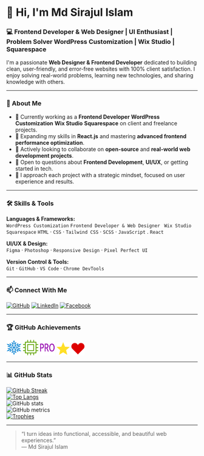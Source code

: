 # 👋 Hi, I'm Md Sirajul Islam  
### 💻 Frontend Developer & Web Designer | UI Enthusiast | Problem Solver WordPress Customization | Wix Studio | Squarespace 

I'm a passionate **Web Designer & Frontend Developer** dedicated to building clean, user-friendly, and error-free websites with 100% client satisfaction. I enjoy solving real-world problems, learning new technologies, and sharing knowledge with others.

---

### 🚀 About Me

- 🔭 Currently working as a **Frontend Developer** **WordPress Customization** **Wix Studio** **Squarespace** on client and freelance projects.
- 🌱 Expanding my skills in **React.js** and mastering **advanced frontend performance optimization**.
- 👯 Actively looking to collaborate on **open-source** and **real-world web development projects**.
- 💬 Open to questions about **Frontend Development**, **UI/UX**, or getting started in tech.
- 🎯 I approach each project with a strategic mindset, focused on user experience and results.

---

### 🛠️ Skills & Tools
**Languages & Frameworks:**  
`WordPress Customization` `Frontend Developer & Web Designer` ` Wix Studio` `Squarespace` `HTML` · `CSS` · `Tailwind CSS` · `SCSS` · `JavaScript` . `React` 

**UI/UX & Design:**  
`Figma` · `Photoshop` · `Responsive Design` · `Pixel Perfect UI`  

**Version Control & Tools:**  
`Git` · `GitHub` · `VS Code` · `Chrome DevTools`  

---

### 📫 Connect With Me

[![GitHub](https://img.shields.io/badge/GitHub-000?style=for-the-badge&logo=github&logoColor=white)](https://github.com/mdsirajul17)
[![LinkedIn](https://img.shields.io/badge/LinkedIn-0077B5?style=for-the-badge&logo=linkedin&logoColor=white)](https://www.linkedin.com/in/md-sirajul-islam-4143482b9/)
[![Facebook](https://img.shields.io/badge/Facebook-1877F2?style=for-the-badge&logo=facebook&logoColor=white)](https://www.facebook.com/sirajulislam.ripon.3)

---

### 🏆 GitHub Achievements

<a href="https://archiveprogram.github.com/"><img src="https://raw.githubusercontent.com/acervenky/animated-github-badges/master/assets/acbadge.gif" width="40" height="40" /></a>
<a href="https://docs.github.com/en/developers"><img src="https://raw.githubusercontent.com/acervenky/animated-github-badges/master/assets/devbadge.gif" width="40" height="40" /></a>
<a href="https://github.com/pricing"><img src="https://raw.githubusercontent.com/acervenky/animated-github-badges/master/assets/pro.gif" width="40" height="40" /></a>
<a href="https://stars.github.com/"><img src="https://raw.githubusercontent.com/acervenky/animated-github-badges/master/assets/starbadge.gif" width="35" height="35" /></a>
<a href="https://github.com/sponsors"><img src="https://raw.githubusercontent.com/acervenky/animated-github-badges/master/assets/sponsorbadge.gif" width="35" height="35" /></a>

---

### 📊 GitHub Stats

[![GitHub Streak](https://streak-stats.demolab.com/?user=mdsirajul17&theme=gruvbox)](https://git.io/streak-stats)  
[![Top Langs](https://github-readme-stats.vercel.app/api/top-langs/?username=mdsirajul17&layout=compact&theme=gruvbox)](https://github.com/anuraghazra/github-readme-stats)  
![GitHub stats](https://github-readme-stats.vercel.app/api?username=mdsirajul17&show_icons=true&count_private=true&theme=gruvbox)  
![GitHub metrics](https://metrics.lecoq.io/mdsirajul17)  
[![Trophies](https://github-profile-trophy.vercel.app/?username=mdsirajul17&theme=gruvbox)](https://github.com/ryo-ma/github-profile-trophy)

---

> “I turn ideas into functional, accessible, and beautiful web experiences.”  
> — Md Sirajul Islam

<!---
mdsirajul17/mdsirajul17 is a ✨ special ✨ repository because its `README.md` (this file) appears on your GitHub profile.
--->

